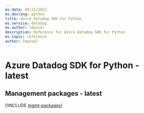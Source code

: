 ```yaml
---
ms.data: 09/12/2022
ms.devlang: python
title: Azure Datadog SDK for Python
ms.service: datadog
ms.author: lmazuel
description: Reference for Azure Datadog SDK for Python
ms.topic: reference
author: lmazuel
---
```

# Azure Datadog SDK for Python - latest

## Management packages - latest
[!INCLUDE [mgmt-packages](datadog-mgmt-index.md)]